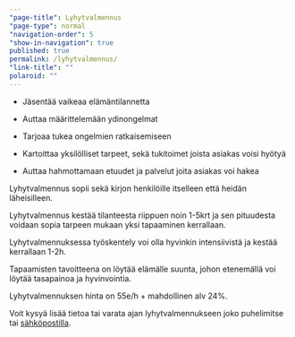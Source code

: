 ```yaml
---
"page-title": Lyhytvalmennus
"page-type": normal
"navigation-order": 5
"show-in-navigation": true
published: true
permalink: /lyhytvalmennus/
"link-title": ""
polaroid: ""
---
```







- Jäsentää vaikeaa elämäntilannetta

- Auttaa määrittelemään ydinongelmat

- Tarjoaa tukea ongelmien ratkaisemiseen

- Kartoittaa yksilölliset tarpeet, sekä tukitoimet joista asiakas voisi hyötyä

- Auttaa hahmottamaan etuudet ja palvelut joita asiakas voi hakea



Lyhytvalmennus sopii sekä kirjon henkilöille itselleen että heidän läheisilleen.

Lyhytvalmennus kestää tilanteesta riippuen noin 1-5krt ja sen pituudesta voidaan sopia tarpeen mukaan yksi tapaaminen kerrallaan.

Lyhytvalmennuksessa työskentely voi olla hyvinkin intensiivistä ja kestää kerrallaan 1-2h.

Tapaamisten tavoitteena on löytää elämälle suunta, johon etenemällä voi löytää tasapainoa ja hyvinvointia.

Lyhytvalmennuksen hinta on 55e/h + mahdollinen alv 24%.

Voit kysyä lisää tietoa tai varata ajan lyhytvalmennukseen joko puhelimitse tai [sähköpostilla](/ota-yhteytta).
